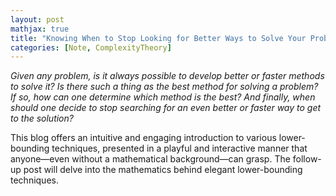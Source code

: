 ```yaml
---
layout: post
mathjax: true
title: "Knowing When to Stop Looking for Better Ways to Solve Your Problems"
categories: [Note, ComplexityTheory]
---
```


*Given any problem, is it always possible to develop better or faster methods to solve it? Is there such a thing as the best method for solving a problem? If so, how can one determine which method is the best? And finally, when should one decide to stop searching for an even better or faster way to get to the solution?*

This blog offers an intuitive and engaging introduction to various lower-bounding techniques, presented in a playful and interactive manner that anyone—even without a mathematical background—can grasp. The follow-up post will delve into the mathematics behind elegant lower-bounding techniques.
